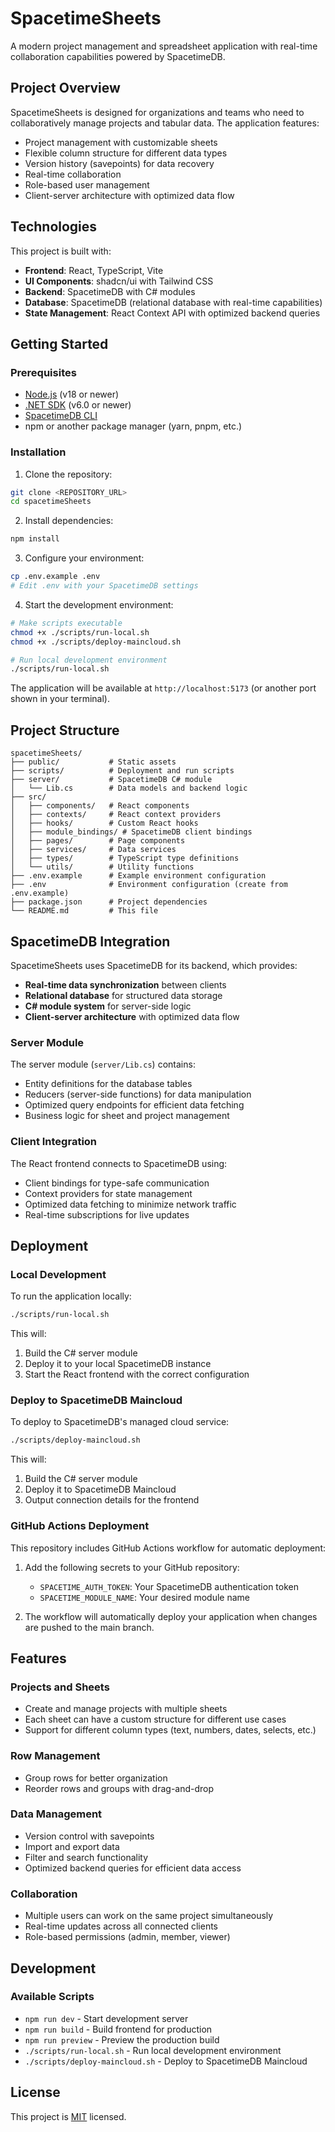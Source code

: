 # SpacetimeSheets

A modern project management and spreadsheet application with real-time collaboration capabilities powered by SpacetimeDB.

## Project Overview

SpacetimeSheets is designed for organizations and teams who need to collaboratively manage projects and tabular data. The application features:

- Project management with customizable sheets
- Flexible column structure for different data types
- Version history (savepoints) for data recovery
- Real-time collaboration
- Role-based user management
- Client-server architecture with optimized data flow

## Technologies

This project is built with:

- **Frontend**: React, TypeScript, Vite
- **UI Components**: shadcn/ui with Tailwind CSS
- **Backend**: SpacetimeDB with C# modules
- **Database**: SpacetimeDB (relational database with real-time capabilities)
- **State Management**: React Context API with optimized backend queries

## Getting Started

### Prerequisites

- [Node.js](https://nodejs.org/) (v18 or newer)
- [.NET SDK](https://dotnet.microsoft.com/download) (v6.0 or newer)
- [SpacetimeDB CLI](https://spacetimedb.com/install)
- npm or another package manager (yarn, pnpm, etc.)

### Installation

1. Clone the repository:

```sh
git clone <REPOSITORY_URL>
cd spacetimeSheets
```

2. Install dependencies:

```sh
npm install
```

3. Configure your environment:

```sh
cp .env.example .env
# Edit .env with your SpacetimeDB settings
```

4. Start the development environment:

```sh
# Make scripts executable
chmod +x ./scripts/run-local.sh
chmod +x ./scripts/deploy-maincloud.sh

# Run local development environment
./scripts/run-local.sh
```

The application will be available at `http://localhost:5173` (or another port shown in your terminal).

## Project Structure

```
spacetimeSheets/
├── public/           # Static assets
├── scripts/          # Deployment and run scripts
├── server/           # SpacetimeDB C# module
│   └── Lib.cs        # Data models and backend logic
├── src/
│   ├── components/   # React components
│   ├── contexts/     # React context providers
│   ├── hooks/        # Custom React hooks
│   ├── module_bindings/ # SpacetimeDB client bindings
│   ├── pages/        # Page components
│   ├── services/     # Data services
│   ├── types/        # TypeScript type definitions
│   └── utils/        # Utility functions
├── .env.example      # Example environment configuration
├── .env              # Environment configuration (create from .env.example)
├── package.json      # Project dependencies
└── README.md         # This file
```

## SpacetimeDB Integration

SpacetimeSheets uses SpacetimeDB for its backend, which provides:

- **Real-time data synchronization** between clients
- **Relational database** for structured data storage
- **C# module system** for server-side logic
- **Client-server architecture** with optimized data flow

### Server Module

The server module (`server/Lib.cs`) contains:

- Entity definitions for the database tables
- Reducers (server-side functions) for data manipulation
- Optimized query endpoints for efficient data fetching
- Business logic for sheet and project management

### Client Integration

The React frontend connects to SpacetimeDB using:

- Client bindings for type-safe communication
- Context providers for state management
- Optimized data fetching to minimize network traffic
- Real-time subscriptions for live updates

## Deployment

### Local Development

To run the application locally:

```sh
./scripts/run-local.sh
```

This will:
1. Build the C# server module
2. Deploy it to your local SpacetimeDB instance
3. Start the React frontend with the correct configuration

### Deploy to SpacetimeDB Maincloud

To deploy to SpacetimeDB's managed cloud service:

```sh
./scripts/deploy-maincloud.sh
```

This will:
1. Build the C# server module
2. Deploy it to SpacetimeDB Maincloud
3. Output connection details for the frontend

### GitHub Actions Deployment

This repository includes GitHub Actions workflow for automatic deployment:

1. Add the following secrets to your GitHub repository:
   - `SPACETIME_AUTH_TOKEN`: Your SpacetimeDB authentication token
   - `SPACETIME_MODULE_NAME`: Your desired module name

2. The workflow will automatically deploy your application when changes are pushed to the main branch.

## Features

### Projects and Sheets

- Create and manage projects with multiple sheets
- Each sheet can have a custom structure for different use cases
- Support for different column types (text, numbers, dates, selects, etc.)

### Row Management

- Group rows for better organization
- Reorder rows and groups with drag-and-drop

### Data Management

- Version control with savepoints
- Import and export data
- Filter and search functionality
- Optimized backend queries for efficient data access

### Collaboration

- Multiple users can work on the same project simultaneously
- Real-time updates across all connected clients
- Role-based permissions (admin, member, viewer)

## Development

### Available Scripts

- `npm run dev` - Start development server
- `npm run build` - Build frontend for production
- `npm run preview` - Preview the production build
- `./scripts/run-local.sh` - Run local development environment
- `./scripts/deploy-maincloud.sh` - Deploy to SpacetimeDB Maincloud

## License

This project is [MIT](LICENSE) licensed.
